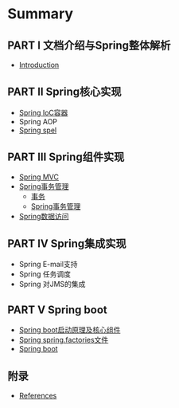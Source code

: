 # Summary

## PART I 文档介绍与Spring整体解析
* [Introduction](README.md)

## PART Ⅱ Spring核心实现
* [Spring IoC容器](ioc/spring-ioc容器.md)
* Spring AOP
* [Spring spel]()

## PART Ⅲ Spring组件实现
* [Spring MVC](mvc/spring-mvc.md)
* [Spring事务管理](22-spring事务.md)
    * [事务](221-事务.md)
    * [Spring事务管理](222.md)
* [Spring数据访问](23-spring数据访问.md)

## PART Ⅳ Spring集成实现
* Spring E-mail支持
* Spring 任务调度
* Spring 对JMS的集成

## PART Ⅴ Spring boot
* [Spring boot启动原理及核心组件](boot/spring-boot-initialization.md)
* [Spring spring.factories文件]()
* [Spring boot]()


## 附录
* [References](references.md)

